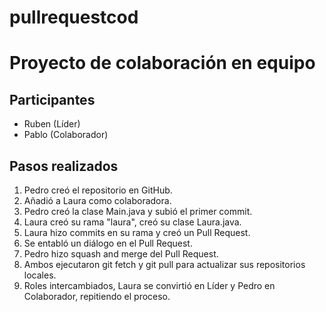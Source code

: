 # pullrequestcod
# Proyecto de colaboración en equipo

## Participantes
- Ruben (Líder)
- Pablo (Colaborador)

## Pasos realizados

1. Pedro creó el repositorio en GitHub.
2. Añadió a Laura como colaboradora.
3. Pedro creó la clase Main.java y subió el primer commit.
4. Laura creó su rama "laura", creó su clase Laura.java.
5. Laura hizo commits en su rama y creó un Pull Request.
6. Se entabló un diálogo en el Pull Request.
7. Pedro hizo squash and merge del Pull Request.
8. Ambos ejecutaron git fetch y git pull para actualizar sus repositorios locales.
9. Roles intercambiados, Laura se convirtió en Líder y Pedro en Colaborador, repitiendo el proceso.
